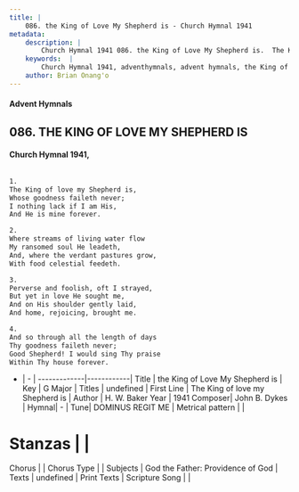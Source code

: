```yaml
---
title: |
    086. the King of Love My Shepherd is - Church Hymnal 1941
metadata:
    description: |
        Church Hymnal 1941 086. the King of Love My Shepherd is.  The King of love my Shepherd is, Whose goodness faileth never; I nothing lack if I am His, And He is mine forever.  
    keywords:  |
        Church Hymnal 1941, adventhymnals, advent hymnals, the King of Love My Shepherd is, The King of love my Shepherd is. 
    author: Brian Onang'o
---
```


#### Advent Hymnals
## 086. THE KING OF LOVE MY SHEPHERD IS
####  Church Hymnal 1941,

```txt

1.
The King of love my Shepherd is,
Whose goodness faileth never;
I nothing lack if I am His,
And He is mine forever.

2.
Where streams of living water flow
My ransomed soul He leadeth,
And, where the verdant pastures grow,
With food celestial feedeth.

3.
Perverse and foolish, oft I strayed,
But yet in love He sought me,
And on His shoulder gently laid,
And home, rejoicing, brought me.

4.
And so through all the length of days
Thy goodness faileth never;
Good Shepherd! I would sing Thy praise
Within Thy house forever.


```

- |   -  |
-------------|------------|
Title | the King of Love My Shepherd is |
Key | G Major |
Titles | undefined |
First Line | The King of love my Shepherd is |
Author | H. W. Baker
Year | 1941
Composer| John B. Dykes |
Hymnal|  - |
Tune| DOMINUS REGIT ME |
Metrical pattern | |
# Stanzas |  |
Chorus |  |
Chorus Type |  |
Subjects | God the Father: Providence of God |
Texts | undefined |
Print Texts | 
Scripture Song |  |
    
